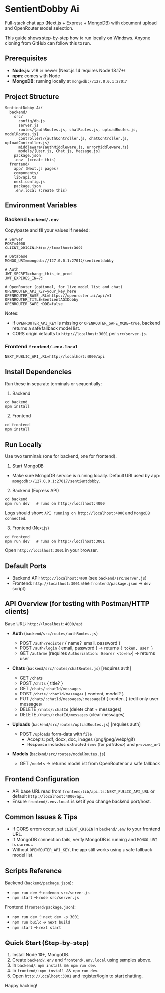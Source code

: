 # SentientDobby Ai
Full-stack chat app (Next.js + Express + MongoDB) with document upload and OpenRouter model selection.

This guide shows step-by-step how to run locally on Windows. Anyone cloning from GitHub can follow this to run.

## Prerequisites
- **Node.js**: v18 or newer (Next.js 14 requires Node 18.17+)
- **npm**: comes with Node
- **MongoDB**: running locally at `mongodb://127.0.0.1:27017`

## Project Structure
```
SentientDobby Ai/
  backend/
    src/
      config/db.js
      server.js
      routes/{authRoutes.js, chatRoutes.js, uploadRoutes.js, modelRoutes.js}
      controllers/{authController.js, chatController.js, uploadController.js}
      middleware/{authMiddleware.js, errorMiddleware.js}
      models/{User.js, Chat.js, Message.js}
    package.json
    .env  (create this)
  frontend/
    app/ (Next.js pages)
    components/
    lib/api.ts
    next.config.js
    package.json
    .env.local (create this)
```

## Environment Variables

### Backend `backend/.env`
Copy/paste and fill your values if needed:
```
# Server
PORT=4000
CLIENT_ORIGIN=http://localhost:3001

# Database
MONGO_URI=mongodb://127.0.0.1:27017/sentientdobby

# Auth
JWT_SECRET=change_this_in_prod
JWT_EXPIRES_IN=7d

# OpenRouter (optional, for live model list and chat)
OPENROUTER_API_KEY=your_key_here
OPENROUTER_BASE_URL=https://openrouter.ai/api/v1
OPENROUTER_TITLE=SentientAGIDobby
OPENROUTER_SAFE_MODE=false
```
Notes:
- If `OPENROUTER_API_KEY` is missing or `OPENROUTER_SAFE_MODE=true`, backend returns a safe fallback model list.
- CORS origin defaults to `http://localhost:3001` per `src/server.js`.

### Frontend `frontend/.env.local`
```
NEXT_PUBLIC_API_URL=http://localhost:4000/api
```

## Install Dependencies
Run these in separate terminals or sequentially:

1) Backend
```
cd backend
npm install
```

2) Frontend
```
cd frontend
npm install
```

## Run Locally
Use two terminals (one for backend, one for frontend).

1) Start MongoDB
- Make sure MongoDB service is running locally. Default URI used by app: `mongodb://127.0.0.1:27017/sentientdobby`.

2) Backend (Express API)
```
cd backend
npm run dev   # runs on http://localhost:4000
```
Logs should show: `API running on http://localhost:4000` and `MongoDB connected`.

3) Frontend (Next.js)
```
cd frontend
npm run dev   # runs on http://localhost:3001
```
Open `http://localhost:3001` in your browser.

## Default Ports
- Backend API: `http://localhost:4000` (see `backend/src/server.js`)
- Frontend: `http://localhost:3001` (see `frontend/package.json` -> `dev` script)

## API Overview (for testing with Postman/HTTP clients)
Base URL: `http://localhost:4000/api`

- **Auth** (`backend/src/routes/authRoutes.js`)
  - POST `/auth/register` { name?, email, password }
  - POST `/auth/login` { email, password } → returns `{ token, user }`
  - GET `/auth/me` (requires `Authorization: Bearer <token>`) → returns user

- **Chats** (`backend/src/routes/chatRoutes.js`) [requires auth]
  - GET `/chats`
  - POST `/chats` { title? }
  - GET `/chats/:chatId/messages`
  - POST `/chats/:chatId/messages` { content, model? }
  - PUT `/chats/:chatId/messages/:messageId` { content } (edit only user messages)
  - DELETE `/chats/:chatId` (delete chat + messages)
  - DELETE `/chats/:chatId/messages` (clear messages)

- **Uploads** (`backend/src/routes/uploadRoutes.js`) [requires auth]
  - POST `/uploads` form-data with `file`
    - Accepts: pdf, docx, doc, images (png/jpeg/webp/gif)
    - Response includes extracted `text` (for pdf/docx) and `preview_url`

- **Models** (`backend/src/routes/modelRoutes.js`)
  - GET `/models` → returns model list from OpenRouter or a safe fallback

## Frontend Configuration
- API base URL read from `frontend/lib/api.ts`: `NEXT_PUBLIC_API_URL` or default `http://localhost:4000/api`.
- Ensure `frontend/.env.local` is set if you change backend port/host.

## Common Issues & Tips
- If CORS errors occur, set `CLIENT_ORIGIN` in `backend/.env` to your frontend URL.
- If MongoDB connection fails, verify MongoDB is running and `MONGO_URI` is correct.
- Without `OPENROUTER_API_KEY`, the app still works using a safe fallback model list.

## Scripts Reference
Backend (`backend/package.json`):
- `npm run dev` → `nodemon src/server.js`
- `npm start` → `node src/server.js`

Frontend (`frontend/package.json`):
- `npm run dev` → `next dev -p 3001`
- `npm run build` → `next build`
- `npm start` → `next start`

## Quick Start (Step-by-step)
1) Install Node 18+, MongoDB.
2) Create `backend/.env` and `frontend/.env.local` using samples above.
3) In `backend/`: `npm install && npm run dev`.
4) In `frontend/`: `npm install && npm run dev`.
5) Open `http://localhost:3001` and register/login to start chatting.

Happy hacking!
